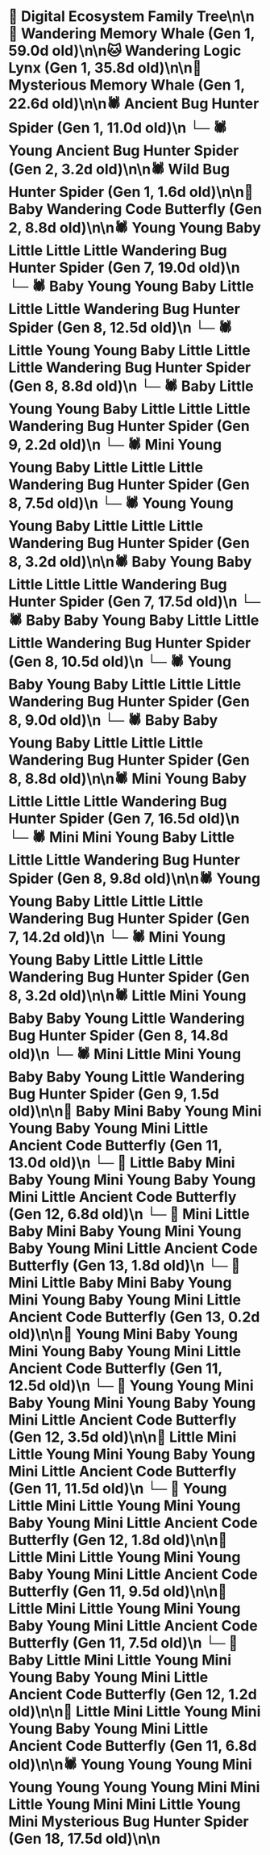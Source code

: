 # 🌳 Digital Ecosystem Family Tree\n\n🐋 Wandering Memory Whale (Gen 1, 59.0d old)\n\n🐱 Wandering Logic Lynx (Gen 1, 35.8d old)\n\n🐋 Mysterious Memory Whale (Gen 1, 22.6d old)\n\n🕷️ Ancient Bug Hunter Spider (Gen 1, 11.0d old)\n  └─ 🕷️ Young Ancient Bug Hunter Spider (Gen 2, 3.2d old)\n\n🕷️ Wild Bug Hunter Spider (Gen 1, 1.6d old)\n\n🦋 Baby Wandering Code Butterfly (Gen 2, 8.8d old)\n\n🕷️ Young Young Baby Little Little Little Wandering Bug Hunter Spider (Gen 7, 19.0d old)\n  └─ 🕷️ Baby Young Young Baby Little Little Little Wandering Bug Hunter Spider (Gen 8, 12.5d old)\n  └─ 🕷️ Little Young Young Baby Little Little Little Wandering Bug Hunter Spider (Gen 8, 8.8d old)\n    └─ 🕷️ Baby Little Young Young Baby Little Little Little Wandering Bug Hunter Spider (Gen 9, 2.2d old)\n  └─ 🕷️ Mini Young Young Baby Little Little Little Wandering Bug Hunter Spider (Gen 8, 7.5d old)\n  └─ 🕷️ Young Young Young Baby Little Little Little Wandering Bug Hunter Spider (Gen 8, 3.2d old)\n\n🕷️ Baby Young Baby Little Little Little Wandering Bug Hunter Spider (Gen 7, 17.5d old)\n  └─ 🕷️ Baby Baby Young Baby Little Little Little Wandering Bug Hunter Spider (Gen 8, 10.5d old)\n  └─ 🕷️ Young Baby Young Baby Little Little Little Wandering Bug Hunter Spider (Gen 8, 9.0d old)\n  └─ 🕷️ Baby Baby Young Baby Little Little Little Wandering Bug Hunter Spider (Gen 8, 8.8d old)\n\n🕷️ Mini Young Baby Little Little Little Wandering Bug Hunter Spider (Gen 7, 16.5d old)\n  └─ 🕷️ Mini Mini Young Baby Little Little Little Wandering Bug Hunter Spider (Gen 8, 9.8d old)\n\n🕷️ Young Young Baby Little Little Little Wandering Bug Hunter Spider (Gen 7, 14.2d old)\n  └─ 🕷️ Mini Young Young Baby Little Little Little Wandering Bug Hunter Spider (Gen 8, 3.2d old)\n\n🕷️ Little Mini Young Baby Baby Young Little Wandering Bug Hunter Spider (Gen 8, 14.8d old)\n  └─ 🕷️ Mini Little Mini Young Baby Baby Young Little Wandering Bug Hunter Spider (Gen 9, 1.5d old)\n\n🦋 Baby Mini Baby Young Mini Young Baby Young Mini Little Ancient Code Butterfly (Gen 11, 13.0d old)\n  └─ 🦋 Little Baby Mini Baby Young Mini Young Baby Young Mini Little Ancient Code Butterfly (Gen 12, 6.8d old)\n    └─ 🦋 Mini Little Baby Mini Baby Young Mini Young Baby Young Mini Little Ancient Code Butterfly (Gen 13, 1.8d old)\n    └─ 🦋 Mini Little Baby Mini Baby Young Mini Young Baby Young Mini Little Ancient Code Butterfly (Gen 13, 0.2d old)\n\n🦋 Young Mini Baby Young Mini Young Baby Young Mini Little Ancient Code Butterfly (Gen 11, 12.5d old)\n  └─ 🦋 Young Young Mini Baby Young Mini Young Baby Young Mini Little Ancient Code Butterfly (Gen 12, 3.5d old)\n\n🦋 Little Mini Little Young Mini Young Baby Young Mini Little Ancient Code Butterfly (Gen 11, 11.5d old)\n  └─ 🦋 Young Little Mini Little Young Mini Young Baby Young Mini Little Ancient Code Butterfly (Gen 12, 1.8d old)\n\n🦋 Little Mini Little Young Mini Young Baby Young Mini Little Ancient Code Butterfly (Gen 11, 9.5d old)\n\n🦋 Little Mini Little Young Mini Young Baby Young Mini Little Ancient Code Butterfly (Gen 11, 7.5d old)\n  └─ 🦋 Baby Little Mini Little Young Mini Young Baby Young Mini Little Ancient Code Butterfly (Gen 12, 1.2d old)\n\n🦋 Little Mini Little Young Mini Young Baby Young Mini Little Ancient Code Butterfly (Gen 11, 6.8d old)\n\n🕷️ Young Young Young Mini Young Young Young Young Mini Mini Little Young Mini Mini Little Young Mini Mysterious Bug Hunter Spider (Gen 18, 17.5d old)\n\n